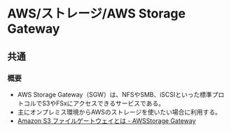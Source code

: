 # AWS/ストレージ/AWS Storage Gateway

## 共通

### 概要

- AWS Storage Gateway（SGW）は、NFSやSMB、iSCSIといった標準プロトコルでS3やFSxにアクセスできるサービスである。
- 主にオンプレミス環境からAWSのストレージを使いたい場合に利用する。
- [Amazon S3 ファイルゲートウェイとは - AWSStorage Gateway](https://docs.aws.amazon.com/ja_jp/filegateway/latest/files3/what-is-file-s3.html)
